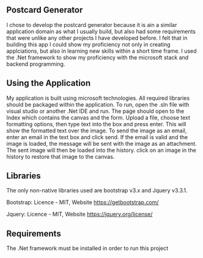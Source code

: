 ## Postcard Generator
I chose to develop the postcard generator because it is ain a similar application domain as what I usually build, 
but also had some requirements that were unlike any other projects I have developed before. I felt that in building this
app I could show my proficiency not only in creating applciations, but also in learning new skills within a short time frame.
I used the .Net framework to show my proficiency with the microsoft stack and backend programming.

## Using the Application

My application is built using microsoft technologies. All required libraries should be packaged within the application. To run, open the .sln file with visual studio or another .Net IDE and run. The page should open to the Index which contains the canvas and the form. Upload a file, choose text formatting options, then type text into the box and press enter. This will show the formatted text over the image. To send the image as an email, enter an email in the text box and click send. If the email is valid and the image is loaded, the message will be sent with the image as an attachment. The sent image will then be loaded into the history. click on an image in the history to restore that image to the canvas.

## Libraries

The only non-native libraries used are bootstrap v3.x and Jquery v3.3.1.

Bootstrap: Licence - MIT, Website https://getbootstrap.com/

Jquery: Licence - MIT, Website https://jquery.org/license/

## Requirements

The .Net framework must be installed in order to run this project
